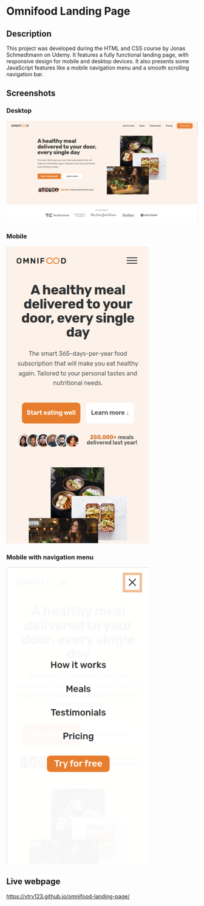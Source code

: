 # Omnifood Landing Page

## Description
This project was developed during the HTML and CSS course by Jonas Schmedtmann on Udemy. It features a fully functional landing page, with responsive design for mobile and desktop devices. It also presents some JavaScript features like a mobile navigation menu and a smooth scrolling navigation bar.

## Screenshots

### Desktop
![](./screenshot-desktop.png)

### Mobile
![](./screenshot-mobile.png)

### Mobile with navigation menu
![](./screenshot-mobile-menu.png)

## Live webpage
https://vtrv123.github.io/omnifood-landing-page/
